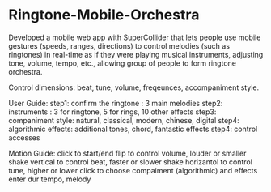 # Ringtone-Mobile-Orchestra
 Developed a mobile web app with SuperCollider that lets people use mobile gestures (speeds, ranges, directions) to control melodies (such as ringtones) in real-time as if they were playing musical instruments, adjusting tone, volume, tempo, etc., allowing group of people to form ringtone orchestra.
 
Control dimensions: beat, tune, volume, freqeunces, accompaniment style.

User Guide:
step1: confirm the ringtone : 3 main melodies
step2: instruments : 3 for ringtone, 5 for rings, 10 other effects
step3: companiment style: natural, classical, modern, chinese, digital
step4: algorithmic effects: additional tones, chord, fantastic effects
step4: control accesses

Motion Guide:
click to start/end
flip to control volume, louder or smaller
shake vertical to control beat, faster or slower
shake horizantol to control tune, higher or lower
click to choose compaiment (algorithmic) and effects
   enter dur tempo, melody
